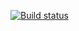 [![Build status](https://ci.appveyor.com/api/projects/status/fcnpvc2xc2u5tr5t/branch/main?svg=true)](https://ci.appveyor.com/project/VladimirEnot/patternstestmode/branch/main)
